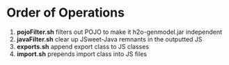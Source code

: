 Order of Operations
================
1. <strong>pojoFilter.sh</strong> filters out POJO to make it h2o-genmodel.jar independent </br>
1. <strong>javaFilter.sh</strong> clear up JSweet-Java remnants in the outputted JS </br>
1. <strong>exports.sh</strong> append export class to JS classes </br>
1. <strong>import.sh</strong> prepends import class into JS files </br>
